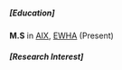 <p></p>

##### [Education]
**M.S** in [AIX](https://aix.ewha.ac.kr/), [EWHA](http://www.ewha.ac.kr/ewha/index.do) (Present)

##### [Research Interest]
